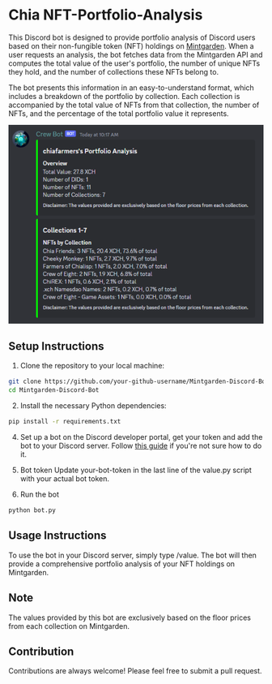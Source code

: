 # Chia NFT-Portfolio-Analysis
This Discord bot is designed to provide portfolio analysis of Discord users based on their non-fungible token (NFT) holdings on [Mintgarden](https://mintgarden.io/). When a user requests an analysis, the bot fetches data from the Mintgarden API and computes the total value of the user's portfolio, the number of unique NFTs they hold, and the number of collections these NFTs belong to.

The bot presents this information in an easy-to-understand format, which includes a breakdown of the portfolio by collection. Each collection is accompanied by the total value of NFTs from that collection, the number of NFTs, and the percentage of the total portfolio value it represents.

![Screenshot](https://raw.githubusercontent.com/xchChiaFarmers/NFT-Portfolio-Analysis/main/value-bot.png)

## Setup Instructions

1. Clone the repository to your local machine:
```bash
git clone https://github.com/your-github-username/Mintgarden-Discord-Bot.git
cd Mintgarden-Discord-Bot
```

2. Install the necessary Python dependencies:
```bash
pip install -r requirements.txt
```

4. Set up a bot on the Discord developer portal,
get your token and add the bot to your Discord server. Follow [this guide](https://discordpy.readthedocs.io/en/stable/discord.html) if you're not sure how to do it.

5. Bot token
Update your-bot-token in the last line of the value.py script with your actual bot token.

6. Run the bot
```bash
python bot.py
```

## Usage Instructions
To use the bot in your Discord server, simply type /value. The bot will then provide a comprehensive portfolio analysis of your NFT holdings on Mintgarden.

## Note
The values provided by this bot are exclusively based on the floor prices from each collection on Mintgarden.

## Contribution
Contributions are always welcome! Please feel free to submit a pull request.
